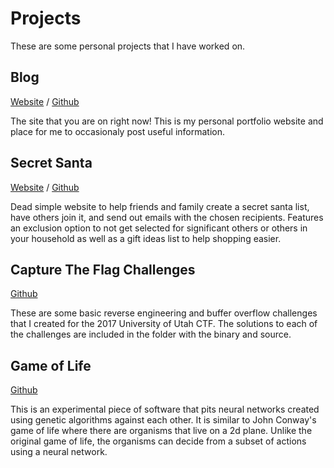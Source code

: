 # Projects

These are some personal projects that I have worked on. 

## Blog

[Website](https://www.mitchmcaffee.com)     /   [Github](https://github.com/themcaffee/themcaffee.github.io)

The site that you are on right now! This is my personal portfolio website and place for me to occasionaly post useful information. 


## Secret Santa

[Website](https://santa.mitchmcaffee.com)    /   [Github](https://github.com/themcaffee/secret-santa)

Dead simple website to help friends and family create a secret santa list, have others join it, and send out emails with the chosen recipients. Features an exclusion option to not get selected for significant others or others in your household as well as a gift ideas list to help shopping easier.


## Capture The Flag Challenges

[Github](https://github.com/themcaffee/UofU-CTF-Spring-2017)

These are some basic reverse engineering and buffer overflow challenges that I created for the 2017 University of Utah CTF. The solutions
to each of the challenges are included in the folder with the binary and source.


## Game of Life

[Github](https://github.com/themcaffee/game-of-life)

This is an experimental piece of software that pits neural networks created using genetic algorithms against each other. It is similar to
John Conway's game of life where there are organisms that live on a 2d plane. Unlike the original game of life, the organisms can decide 
from a subset of actions using a neural network.